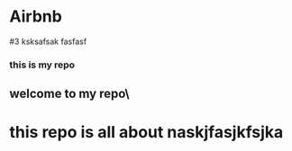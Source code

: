 # Airbnb
#3 ksksafsak fasfasf 
### this is my repo
## welcome to my repo\


# this repo is all about naskjfasjkfsjka
